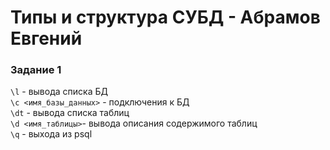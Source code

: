 # Типы и структура СУБД - Абрамов Евгений

### Задание 1

``\l`` - вывода списка БД  
``\c <имя_базы_данных>`` - подключения к БД  
``\dt`` - вывода списка таблиц  
``\d <имя_таблицы>``- вывода описания содержимого таблиц  
 ``\q`` - выхода из psql
